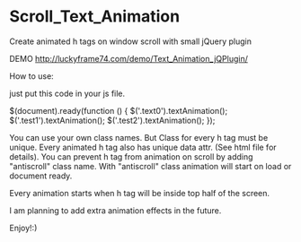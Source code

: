 # Scroll_Text_Animation
Create animated h tags on window scroll with small jQuery plugin

DEMO http://luckyframe74.com/demo/Text_Animation_jQPlugin/

How to use:

just put this code in your js file.

$(document).ready(function () {
    $('.text0').textAnimation();
    $('.test1').textAnimation();
    $('.test2').textAnimation();
});

You can use your own class names. But Class for every h tag  must be unique.
Every animated h tag also has unique data attr. (See html file for details).
You can prevent h tag from animation on scroll by adding "antiscroll" class name.
With "antiscroll" class animation will start on load or document ready. 

Every animation starts when h tag will be inside top half of the screen. 

I am planning to add extra animation effects in the future. 

Enjoy!:)


